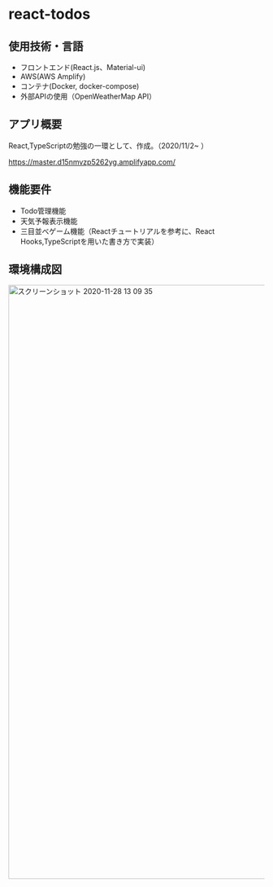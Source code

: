# react-todos
## **使用技術・言語**

- フロントエンド(React.js<TypeScript>、Material-ui)
- AWS(AWS Amplify)
- コンテナ(Docker, docker-compose)
- 外部APIの使用（OpenWeatherMap API）

## **アプリ概要**

React,TypeScriptの勉強の一環として、作成。（2020/11/2~ ）

https://master.d15nmvzp5262yg.amplifyapp.com/

## **機能要件**

- Todo管理機能
- 天気予報表示機能
- 三目並べゲーム機能（Reactチュートリアルを参考に、React Hooks,TypeScriptを用いた書き方で実装）


## **環境構成図**

<img width="1167" alt="スクリーンショット 2020-11-28 13 09 35" src="https://user-images.githubusercontent.com/64691984/100493583-98d89000-317b-11eb-92d4-ea5ff98f9d5b.png">
